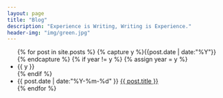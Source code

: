 ```yaml
---
layout: page
title: "Blog"
description: "Experience is Writing, Writing is Experience."
header-img: "img/green.jpg"
---
```


<!--
If these help you, please donate via the AliPay code below.

<img src="/../img/alipay.jpg" align="MIDDLE" width="200" />

---
-->

<ul class="listing">
{% for post in site.posts %}
  {% capture y %}{{post.date | date:"%Y"}}{% endcapture %}
  {% if year != y %}
    {% assign year = y %}
    <li class="listing-seperator">{{ y }}</li>
  {% endif %}
  <li class="listing-item">
    <time datetime="{{ post.date | date:"%Y-%m-%d" }}">{{ post.date | date:"%Y-%m-%d" }}</time>
    <a href="{{ post.url }}" title="{{ post.title }}">{{ post.title }}</a>
  </li>
{% endfor %}
</ul>


